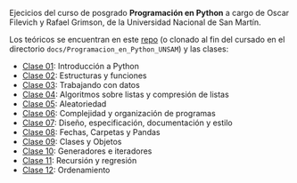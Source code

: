 Ejecicios del curso de posgrado **Programación en Python** a cargo de Oscar Filevich y Rafael Grimson, de la Universidad Nacional de San Martín.

Los teóricos se encuentran en este [repo](https://github.com/python-unsam/Programacion_en_Python_UNSAM) (o clonado al fin del cursado en el directorio `docs/Programacion_en_Python_UNSAM`) y las clases:

+ [Clase 01](https://github.com/python-unsam/Programacion_en_Python_UNSAM/tree/master/Notas/01_Introduccion/00_Resumen.md): Introducción a Python
+ [Clase 02](https://github.com/python-unsam/Programacion_en_Python_UNSAM/blob/master/Notas/02_Estructuras_y_Funciones/00_Resumen.md): Estructuras y funciones
+ [Clase 03](https://github.com/python-unsam/Programacion_en_Python_UNSAM/blob/master/Notas/03_Datos/00_Resumen.md): Trabajando con datos
+ [Clase 04](https://github.com/python-unsam/Programacion_en_Python_UNSAM/blob/master/Notas/04_Listas_y_Listas/00_Resumen.md): Algoritmos sobre listas y compresión de listas
+ [Clase 05](https://github.com/python-unsam/Programacion_en_Python_UNSAM/blob/master/Notas/05_Random_Plt_Dbg/00_Resumen.md): Aleatoriedad
+ [Clase 06](https://github.com/python-unsam/Programacion_en_Python_UNSAM/blob/master/Notas/06_Organizaci%C3%B3n_y_Complejidad/00_Resumen.md): Complejidad y organización de programas
+ [Clase 07](https://github.com/python-unsam/Programacion_en_Python_UNSAM/blob/master/Notas/07_Plt_Especificacion_y_Documentacion/00_Resumen.md): Diseño, especificación, documentación y estilo
+ [Clase 08](https://github.com/python-unsam/Programacion_en_Python_UNSAM/blob/master/Notas/08_Fechas_Carpetas_y_Pandas/00_Resumen.md): Fechas, Carpetas y Pandas
+ [Clase 09](https://github.com/python-unsam/Programacion_en_Python_UNSAM/blob/master/Notas/09_Clases_y_Objetos/00_Resumen.md): Clases y Objetos
+ [Clase 10](https://github.com/python-unsam/Programacion_en_Python_UNSAM/blob/master/Notas/10_Generadores_e_Iteradores/00_Resumen.md): Generadores e iteradores
+ [Clase 11](https://github.com/python-unsam/Programacion_en_Python_UNSAM/blob/master/Notas/11_Recursion/00_Resumen.md): Recursión y regresión
+ [Clase 12](https://github.com/python-unsam/Programacion_en_Python_UNSAM/blob/master/Notas/12_Ordenamiento/00_Resumen.md): Ordenamiento
